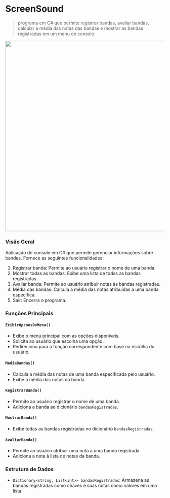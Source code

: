 # ScreenSound
> programa em C# que permite registrar bandas, avaliar bandas, calcular a média das notas das bandas e mostrar as bandas registradas em um menu de console.

<img src="https://github.com/CassioJhones/ScreenSound_Csharp/assets/56178855/1b14c821-8e40-4793-af3b-09ca2b8dd18a" width="600px">

### Visão Geral
Aplicação de console em C# que permite gerenciar informações sobre bandas. Fornece as seguintes funcionalidades:

1. Registrar banda: Permite ao usuário registrar o nome de uma banda.
2. Mostrar todas as bandas: Exibe uma lista de todas as bandas registradas.
3. Avaliar banda: Permite ao usuário atribuir notas às bandas registradas.
4. Média das bandas: Calcula a média das notas atribuídas a uma banda específica.
5. Sair: Encerra o programa.


### Funções Principais

#### `ExibirOpcoesDoMenu()`
- Exibe o menu principal com as opções disponíveis.
- Solicita ao usuário que escolha uma opção.
- Redireciona para a função correspondente com base na escolha do usuário.

#### `MediaBandas()`
- Calcula a média das notas de uma banda especificada pelo usuário.
- Exibe a média das notas da banda.

#### `RegistrarBanda()`
- Permite ao usuário registrar o nome de uma banda.
- Adiciona a banda ao dicionário `bandasRegistradas`.

#### `MostrarBanda()`
- Exibe todas as bandas registradas no dicionário `bandasRegistradas`.

#### `AvaliarBanda()`
- Permite ao usuário atribuir uma nota a uma banda registrada.
- Adiciona a nota à lista de notas da banda.

### Estrutura de Dados
- `Dictionary<string, List<int>> bandasRegistradas`: Armazena as bandas registradas como chaves e suas notas como valores em uma lista.

